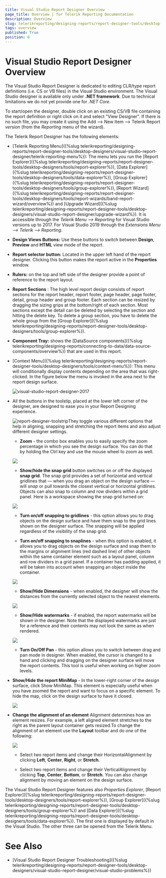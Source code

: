 ```yaml
---
title: Visual Studio Report Designer Overview
page_title: Overview | for Telerik Reporting Documentation
description: Overview
slug: telerikreporting/designing-reports/report-designer-tools/desktop-designers/visual-studio-report-designer/overview
tags: overview
published: True
position: 0
---
```


# Visual Studio Report Designer Overview

The Visual Studio Report Designer is dedicated to editing CLR/type report definitions (i.e. CS or VB files) in the Visual Studio environment. The Visual Studio designer is available only under __.NET framework__. Due to technical limitations we do not yet provide one for *.NET Core*.

To start/open the designer, double click on an existing CS/VB file containing the report definition or right click on it and select "View Designer". If there is no such file, you may create it using the Add --> New Item --> Telerik Report *version* (from the *Reporting* menu of the wizard).

The Telerik Report Designer has the following elements:

* [Telerik Reporting Menu]({%slug telerikreporting/designing-reports/report-designer-tools/desktop-designers/visual-studio-report-designer/telerik-reporting-menu%}): The menu lets you run the [Report Explorer]({%slug telerikreporting/designing-reports/report-designer-tools/desktop-designers/tools/report-explorer%}), [Data Explorer]({%slug telerikreporting/designing-reports/report-designer-tools/desktop-designers/tools/data-explorer%}), [Group Explorer]({%slug telerikreporting/designing-reports/report-designer-tools/desktop-designers/tools/group-explorer%}), [Report Wizard]({%slug telerikreporting/designing-reports/report-designer-tools/desktop-designers/tools/report-wizards/band-report-wizard/overview%}) and [Upgrade Wizard]({%slug telerikreporting/designing-reports/report-designer-tools/desktop-designers/visual-studio-report-designer/upgrade-wizard%}). It is accessible through the *Telerik Menu --> Reporting* for Visual Studio versions up to 2017. For Visual Studio 2019 through the *Extensions Menu --> Telerik --> Reporting*. 

* __Design Views Buttons:__ Use these buttons to switch between __Design__, __Preview__ and __HTML__ view mode of the report. 

* __Report selector button:__ Located in the upper left hand of the report designer. Clicking this button makes the report active in the __Properties__ window. 

* __Rulers:__ on the top and left side of the designer provide a point of reference to the report layout. 

* __Report Sections__ : The high level report design consists of report sections for the report header, report footer, page header, page footer, detail, group header and group footer. Each section can be resized by dragging the sizing grips at the bottom/right of each section. Most sections except the detail can be deleted by selecting the section and hitting the delete key. To delete a group section, you have to delete the whole group from the [Group Explorer]({%slug telerikreporting/designing-reports/report-designer-tools/desktop-designers/tools/group-explorer%}). 

* __Component Tray:__ shows the [DataSource components]({%slug telerikreporting/designing-reports/connecting-to-data/data-source-components/overview%}) that are used in this report. 

* [Context Menu]({%slug telerikreporting/designing-reports/report-designer-tools/desktop-designers/tools/context-menu%}): This menu will conditionally display contents depending on the area that was right-clicked. In the figure below the menu is invoked in the area next to the report design surface. 

  ![visual-studio-report-designer-2017](images/Designer/visual-studio-report-designer-2017.png)

* All the buttons in the toolstip, placed at the lower left corner of the designer, are designed to ease you in your Report Designing experience. 

  ![report-designer-toolstrip](images/Designer/report-designer-toolstrip.png)They toggle various different options that help in aligning, snapping and stretching the report items and also adjust different designer settings.

   + __Zoom__ - the combo box enables you to easily specify the zoom percentage in which you see the design surface. You can do that by holding the Ctrl key and use the mouse wheel to zoom as well. 

  ![](images/snapGrid.png)

   + __Show/hide the snap grid__ button switches on or off the displayed __snap grid__. The snap grid provides a set of horizontal and vertical gridlines that — when you drag an object on the design surface — will *snap* or pull towards the closest vertical or horizontal gridlines. Objects can also snap to column and row dividers within a grid panel. Here is a workspace showing the snap grid turned on: 

  ![](images/snapGrid1.png)

   + __Turn on/off snapping to gridlines__ - this option allows you to drag objects on the design surface and have them snap to the grid lines shown on the designer surface. The snapping will be applied regardless of the visibility of the snap grid. 

   + __Turn on/off snapping to snaplines__ - when this option is enabled, it allows you to drag objects on the design surface and snap them to the margins or alignment lines (red dashed line) of other objects within the same container element such as a layout panel, column and row dividers in a grid panel. If a container has padding applied, it will be taken into account when snapping an object inside the container. 

  ![](images/snapGrid2.png)

   + __Show/Hide Dimensions__ - when enabled, the designer will show the distances from the currently selected object to the nearest elements. 

  ![](images/snapGrid3.png)

   + __Show/Hide watermarks__ - if enabled, the report watermarks will be shown in the designer. Note that the displayed watermarks are just for a reference and their contents may not look the same as when rendered. 

  ![](images/snapGrid3.png)

   + __Turn On/Off Pan__ - this option allows you to switch between drag and pan mode in designer. When enabled, the cursor is changed to a hand and clicking and dragging on the designer surface will move the report contents. This tool is useful when working on higher zoom levels. 

* __Show/Hide the report MiniMap__ - In the lower-right corner of the design surface, click Show MiniMap. This element is especially useful when you have zoomed the report and want to focus on a specific element. To hide the map, click on the design surface to have it closed. 

  ![](images/snapGrid4.png)

* __Change the alignment of an element__ Alignment determines how an element resizes. For example, a left aligned element stretches to the right as the parent layout container gets resized.To change the alignment of an element use the __Layout__ toolbar and do *one* of the following: 

  ![](images/layoutToolbar.png)

   + Select two report items and change their HorizontalAlignment by clicking __Left__, __Center__, __Right__, or __Stretch__. 

   + Select two report items and change their VerticalAlignment by clicking __Top__, __Center__, __Bottom__, or __Stretch__. You can also change alignment by moving an element on the design surface. 

The Visual Studio Report Designer features also *Properties Explorer*, [Report Explorer]({%slug telerikreporting/designing-reports/report-designer-tools/desktop-designers/tools/report-explorer%}), [Group Explorer]({%slug telerikreporting/designing-reports/report-designer-tools/desktop-designers/tools/group-explorer%}) and [Data Explorer]({%slug telerikreporting/designing-reports/report-designer-tools/desktop-designers/tools/data-explorer%}). The first one is displayed by default in the Visual Studio. The other three can be opened from the Telerik Menu. 


# See Also

* [Visual Studio Report Designer Troubleshooting]({%slug telerikreporting/designing-reports/report-designer-tools/desktop-designers/visual-studio-report-designer/visual-studio-problems%})
